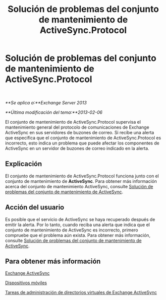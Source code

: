 ﻿---
title: Solución de problemas del conjunto de mantenimiento de ActiveSync.Protocol
TOCTitle: Solución de problemas del conjunto de mantenimiento de ActiveSync.Protocol
ms:assetid: 7351f881-08b2-4504-99f2-63e7acdfcc35
ms:mtpsurl: https://technet.microsoft.com/es-es/library/ms.exch.scom.activesync.protocol(v=EXCHG.150)
ms:contentKeyID: 53181910
ms.date: 10/08/2015
mtps_version: v=EXCHG.150
ms.translationtype: HT
---

# Solución de problemas del conjunto de mantenimiento de ActiveSync.Protocol

 

_**Se aplica a:**Exchange Server 2013_

_**Última modificación del tema:**2013-02-06_

El conjunto de mantenimiento de ActiveSync.Protocol supervisa el mantenimiento general del protocolo de comunicaciones de Exchange ActiveSync en sus servidores de buzones de correo. Si recibe una alerta que especifica que el conjunto de mantenimiento de ActiveSync.Protocol es incorrecto, esto indica un problema que puede afectar los componentes de ActiveSync en un servidor de buzones de correo indicado en la alerta.

## Explicación

El conjunto de mantenimiento de ActiveSync.Protocol funciona junto con el conjunto de mantenimiento de **ActiveSync**. Para obtener más información acerca del conjunto de mantenimiento ActiveSync, consulte [Solución de problemas del conjunto de mantenimiento de ActiveSync](troubleshooting-activesync-health-set.md).

## Acción del usuario

Es posible que el servicio de ActiveSync se haya recuperado después de emitir la alerta. Por lo tanto, cuando reciba una alerta que indica que el conjunto de mantenimiento de ActiveSync es incorrecto, primero compruebe que el problema aún exista. Para obtener más información, consulte [Solución de problemas del conjunto de mantenimiento de ActiveSync](troubleshooting-activesync-health-set.md).

## Para obtener más información

[Exchange ActiveSync](https://technet.microsoft.com/es-es/library/aa998357\(v=exchg.150\))

[Dispositivos móviles](https://technet.microsoft.com/es-es/library/bb232129\(v=exchg.150\))

[Tareas de administración de directorios virtuales de Exchange ActiveSync](https://technet.microsoft.com/es-es/library/bb125170\(v=exchg.150\))

